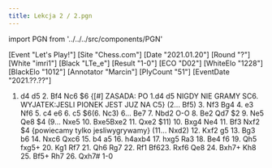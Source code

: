 ```yaml
---
title: Lekcja 2 / 2.pgn
---
```


import PGN from '../../../src/components/PGN'

<PGN>
﻿[Event "Let's Play!"]
[Site "Chess.com"]
[Date "2021.01.20"]
[Round "?"]
[White "imri1"]
[Black "LTe_e"]
[Result "1-0"]
[ECO "D02"]
[WhiteElo "1228"]
[BlackElo "1012"]
[Annotator "Marcin"]
[PlyCount "51"]
[EventDate "2021.??.??"]

1. d4 d5 2. Bf4 Nc6 $6 {[#] ZASADA: PO 1.d4 d5 NIGDY NIE GRAMY SC6. WYJATEK:JESLI PIONEK JEST JUZ NA C5} (2... Bf5) 3. Nf3 Bg4 4. e3 Nf6 5. c4 e6 6. c5 $6(6. Nc3) 6... Be7 7. Nbd2 O-O 8. Be2 Qd7 $2 9. Ne5 Qe8 $4 (9... Nxe5 10. Bxe5Bxe2 11. Qxe2 $11) 10. Bxg4 Ne4 11. Bf3 Nxf2 $4 {powiecamy tylko jesliwygrywamy} (11... Nxd2) 12. Kxf2 g5 13. Bg3 b6 14. Nxc6 Qxc6 15. b4 a5 16. h4axb4 17. hxg5 Ra3 18. Be4 f6 19. Qh5 fxg5+ 20. Kg1 Rf7 21. Qh6 Rg7 22. Rf1 Bf623. Rxf6 Qe8 24. Bxh7+ Kh8 25. Bf5+ Rh7 26. Qxh7# 1-0


</PGN>
